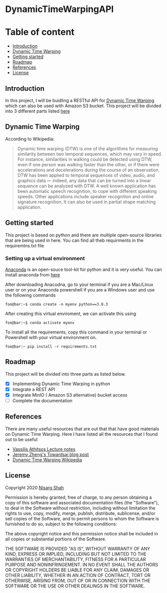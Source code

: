 # DynamicTimeWarpingAPI

# Table of content

* [Introduction](#Introduction)
* [Dynamic Time Warping](#dynamic-time-warping)
* [Getting started](#Geting-started)
* [Roadmap](#roadmap)
* [References](#references)
* [License](#license)


## Introduction 

In this project, I will be buidling a RESTful API for [Dynamic Time Warping](#dynamic-time-warping) which can also be used with Amazon S3 bucket. This project will be divided into 3 different parts listed [here](#roadmap)

## Dynamic Time Warping

According to Wikipedia:

> Dynamic time warping (DTW) is one of the algorithms for measuring similarity between two temporal sequences, which may vary in speed. For instance, similarities in walking could be detected using DTW, even if one person was walking faster than the other, or if there were accelerations and decelerations during the course of an observation. DTW has been applied to temporal sequences of video, audio, and graphics data — indeed, any data that can be turned into a linear sequence can be analyzed with DTW. A well known application has been automatic speech recognition, to cope with different speaking speeds. Other applications include speaker recognition and online signature recognition. It can also be used in partial shape matching application.



## Getting started

This project is based on python and there are multiple open-source libraries that are being used in here. You can find all theb requirments in the requiremtns.txt file

### Setting up a virtual environment 

[Anaconda](https://www.anaconda.com/) is an open-souce tool-kit for python and it is very useful. You can install anaconda from [here](https://www.anaconda.com/products/individual)

After downloading Anacodna, go to your terminal if you are a Mac/Linux user or on your Anaconda powershell if you are a Windows user and use the following commands

```console
foo@bar:~$ conda create -n myenv python==3.8.3
```

After creating this virtual enviroment, we can activate this using

```console
foo@bar:~$ conda activate myenv
```

To install all the requirements, copy this command in your terminal or Powershell with your virtual environment on.

```console
foo@bar:~ pip install -r requirements.txt
```


## Roadmap

This project will be divided into three parts as listed below.

- [x] Implementing Dynamic Time Warping in python
- [x] Integrate a REST API
- [x] Integrate MinIO ( Amazon S3 alternative) bucket access
- [ ] Complete the documentation

## References

There are many useful resources that are out that that have good materials on Dynamic Time Warping. Here I have listed all the resources that I found out to be useful

* [Vassilis Athitsos Lecture notes](http://vlm1.uta.edu/~athitsos/courses/cse4309_fall2020/lectures/15_dtw.pdf)
* [Jeremy Zheng's Towardsai blog post](https://towardsdatascience.com/dynamic-time-warping-3933f25fcdd)
* [Dynamic Time Warping Wikipedia](https://en.wikipedia.org/wiki/Dynamic_time_warping)



## License

Copyright 2020 [Nisarg Shah](https://nisargushah.com/)

Permission is hereby granted, free of charge, to any person obtaining a copy of this software and associated documentation files (the "Software"), to deal in the Software without restriction, including without limitation the rights to use, copy, modify, merge, publish, distribute, sublicense, and/or sell copies of the Software, and to permit persons to whom the Software is furnished to do so, subject to the following conditions:

The above copyright notice and this permission notice shall be included in all copies or substantial portions of the Software.

THE SOFTWARE IS PROVIDED "AS IS", WITHOUT WARRANTY OF ANY KIND, EXPRESS OR IMPLIED, INCLUDING BUT NOT LIMITED TO THE WARRANTIES OF MERCHANTABILITY, FITNESS FOR A PARTICULAR PURPOSE AND NONINFRINGEMENT. IN NO EVENT SHALL THE AUTHORS OR COPYRIGHT HOLDERS BE LIABLE FOR ANY CLAIM, DAMAGES OR OTHER LIABILITY, WHETHER IN AN ACTION OF CONTRACT, TORT OR OTHERWISE, ARISING FROM, OUT OF OR IN CONNECTION WITH THE SOFTWARE OR THE USE OR OTHER DEALINGS IN THE SOFTWARE.


